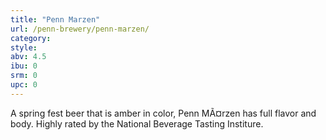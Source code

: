 ```yaml
---
title: "Penn Marzen"
url: /penn-brewery/penn-marzen/
category: 
style: 
abv: 4.5
ibu: 0
srm: 0
upc: 0
---
```

A spring fest beer that is amber in color, Penn MÃ¤rzen has full flavor and body. Highly rated by the National Beverage Tasting Institure.
